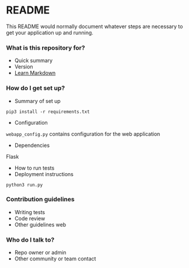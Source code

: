 # README #

This README would normally document whatever steps are necessary to get your application up and running.

### What is this repository for? ###

* Quick summary
* Version
* [Learn Markdown](https://bitbucket.org/tutorials/markdowndemo)

### How do I get set up? ###

* Summary of set up

`pip3 install -r requirements.txt`

* Configuration

`webapp_config.py` contains configuration for the web application

* Dependencies

Flask

* How to run tests
* Deployment instructions

`python3 run.py`

### Contribution guidelines ###

* Writing tests
* Code review
* Other guidelines
web
### Who do I talk to? ###

* Repo owner or admin
* Other community or team contact